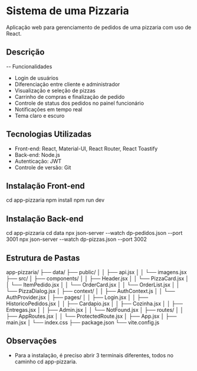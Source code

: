 # Sistema de uma Pizzaria

Aplicação web para gerenciamento de pedidos de uma pizzaria com uso de React.

## Descrição

-- Funcionalidades

- Login de usuários
- Diferenciação entre cliente e administrador
- Visualização e seleção de pizzas
- Carrinho de compras e finalização de pedido
- Controle de status dos pedidos no painel funcionário
- Notificações em tempo real
- Tema claro e escuro

## Tecnologias Utilizadas

- Front-end: React, Material-UI, React Router, React Toastify  
- Back-end: Node.js 
- Autenticação: JWT  
- Controle de versão: Git 

## Instalação Front-end
cd app-pizzaria
npm install
npm run dev

## Instalação Back-end
cd app-pizzaria
cd data
npx json-server --watch dp-pedidos.json --port 3001
npx json-server --watch dp-pizzas.json --port 3002

## Estrutura de Pastas

app-pizzaria/
├── data/
├── public/
│   │   ├── api.jsx
│   │   └── imagens.jsx
├── src/
│   ├── components/
│   │   ├── Header.jsx
│   │   └── PizzaCard.jsx
│   │   └── ItemPedido.jsx
│   │   └── OrderCard.jsx
│   │   └── OrderList.jsx
│   │   └── PizzaDialog.jsx
│   ├── context/
│   │   ├── AuthContext.js
│   │   └── AuthProvider.jsx
│   ├── pages/
│   │   ├── Login.jsx
│   │   ├── HistoricoPedidos.jsx
│   │   ├── Cardapio.jsx
│   │   ├── Cozinha.jsx
│   │   ├── Entregas.jsx
│   │   ├── Admin.jsx
│   │   └── NotFound.jsx
│   ├── routes/
│   │   ├── AppRoutes.jsx
│   │   └── ProtectedRoute.jsx
│   ├── App.jsx
│   ├── main.jsx
│   └── index.css
├── package.json
└── vite.config.js

## Observações
- Para a instalação, é preciso abrir 3 terminais diferentes, todos no caminho cd app-pizzaria.